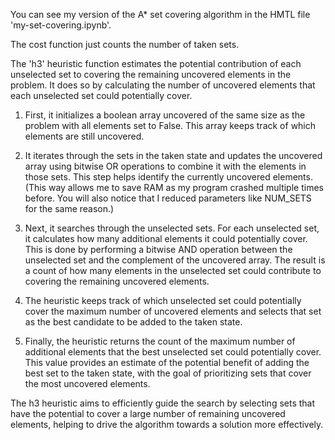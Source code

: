 You can see my version of the A* set covering algorithm in the HMTL file 'my-set-covering.ipynb'.

The cost function just counts the number of taken sets.

The 'h3' heuristic function estimates the potential contribution of each unselected set to covering the remaining uncovered elements in the problem. It does so by calculating the number of uncovered elements that each unselected set could potentially cover.

1) First, it initializes a boolean array uncovered of the same size as the problem with all elements set to False. This array keeps track of which elements are still uncovered.

2) It iterates through the sets in the taken state and updates the uncovered array using bitwise OR operations to combine it with the elements in those sets. This step helps identify the currently uncovered elements. (This way allows me to save RAM as my program crashed multiple times before. You will also notice that I reduced parameters like NUM_SETS for the same reason.)

3) Next, it searches through the unselected sets. For each unselected set, it calculates how many additional elements it could potentially cover. This is done by performing a bitwise AND operation between the unselected set and the complement of the uncovered array. The result is a count of how many elements in the unselected set could contribute to covering the remaining uncovered elements.

4) The heuristic keeps track of which unselected set could potentially cover the maximum number of uncovered elements and selects that set as the best candidate to be added to the taken state.

5) Finally, the heuristic returns the count of the maximum number of additional elements that the best unselected set could potentially cover. This value provides an estimate of the potential benefit of adding the best set to the taken state, with the goal of prioritizing sets that cover the most uncovered elements.

The h3 heuristic aims to efficiently guide the search by selecting sets that have the potential to cover a large number of remaining uncovered elements, helping to drive the algorithm towards a solution more effectively.
